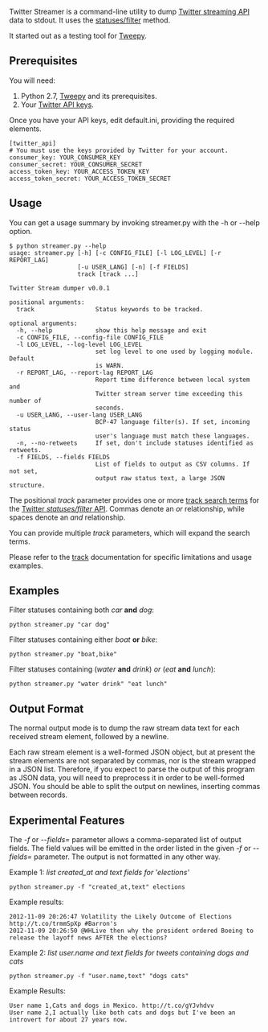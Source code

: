 Twitter Streamer is a command-line utility to dump [Twitter streaming API][1] data
to stdout.  It uses the [statuses/filter][3] method.

It started out as a testing tool for [Tweepy][tweepy].

## Prerequisites ##
You will need:
 1. Python 2.7, [Tweepy][tweepy] and its prerequisites.
 2. Your [Twitter API keys][keys].

Once you have your API keys, edit default.ini, providing the required elements.

    [twitter_api]
    # You must use the keys provided by Twitter for your account.
    consumer_key: YOUR_CONSUMER_KEY
    consumer_secret: YOUR_CONSUMER_SECRET
    access_token_key: YOUR_ACCESS_TOKEN_KEY
    access_token_secret: YOUR_ACCESS_TOKEN_SECRET

## Usage ##
You can get a usage summary by invoking streamer.py with the -h or --help option.

    $ python streamer.py --help
    usage: streamer.py [-h] [-c CONFIG_FILE] [-l LOG_LEVEL] [-r REPORT_LAG]
                       [-u USER_LANG] [-n] [-f FIELDS]
                       track [track ...]
    
    Twitter Stream dumper v0.0.1
    
    positional arguments:
      track                 Status keywords to be tracked.
    
    optional arguments:
      -h, --help            show this help message and exit
      -c CONFIG_FILE, --config-file CONFIG_FILE
      -l LOG_LEVEL, --log-level LOG_LEVEL
                            set log level to one used by logging module. Default
                            is WARN.
      -r REPORT_LAG, --report-lag REPORT_LAG
                            Report time difference between local system and
                            Twitter stream server time exceeding this number of
                            seconds.
      -u USER_LANG, --user-lang USER_LANG
                            BCP-47 language filter(s). If set, incoming status
                            user's language must match these languages.
      -n, --no-retweets     If set, don't include statuses identified as retweets.
      -f FIELDS, --fields FIELDS
                            List of fields to output as CSV columns. If not set,
                            output raw status text, a large JSON structure.


The positional *track* parameter provides one or more [track search terms][2] for the [Twitter 
*statuses/filter* API][3].  Commas denote an *or* relationship, while spaces
denote an *and* relationship.  

You can provide multiple *track* parameters, which will expand the search terms.

Please refer to the [track][2] documentation for specific limitations and 
usage examples.

## Examples ##
Filter statuses containing both *car* **and** *dog*:

    python streamer.py "car dog"

Filter statuses containing either *boat* **or** *bike*:

    python streamer.py "boat,bike" 
    
Filter statuses containing (*water* **and** *drink*) *or* (*eat* **and** *lunch*):

    python streamer.py "water drink" "eat lunch"
    

## Output Format ##
The normal output mode is to dump the raw stream data text for each received
stream element, followed by a newline.

Each raw stream element is a well-formed JSON object, but at present the
stream elements are not separated by commas, nor is the stream wrapped in a JSON
list.  Therefore, if you expect to parse the output of this program as JSON
data, you will need to preprocess it in order to be well-formed JSON.  You should
be able to split the output on newlines, inserting commas between records. 

## Experimental Features ##
 
The *-f* or *--fields=* parameter allows a comma-separated list of output fields.
The field values will be emitted in the order listed in the given *-f* or *--fields=*
parameter.  The output is not formatted in any other way.

Example 1: *list created_at and text fields for 'elections'*

    python streamer.py -f "created_at,text" elections

Example results:

    2012-11-09 20:26:47 Volatility the Likely Outcome of Elections http://t.co/trmmSpXp #Barron's
    2012-11-09 20:26:50 @WHLive then why the president ordered Boeing to release the layoff news AFTER the elections?

Example 2: *list user.name and text fields for tweets containing dogs *and* cats*

    python streamer.py -f "user.name,text" "dogs cats"
    
Example Results:

    User name 1,Cats and dogs in Mexico. http://t.co/gYJvhdvv
    User name 2,I actually like both cats and dogs but I've been an introvert for about 27 years now.
    
[1]: https://dev.twitter.com/docs/streaming-apis
[2]: https://dev.twitter.com/docs/streaming-apis/parameters#track 
[3]: https://dev.twitter.com/docs/api/1.1/post/statuses/filter
[keys]: https://dev.twitter.com/docs/faq#7447
[tweepy]: https://github.com/tweepy/tweepy

